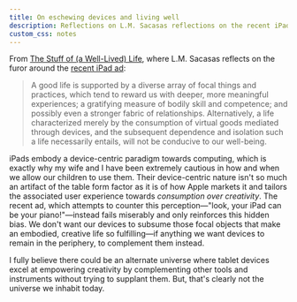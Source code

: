 ```yaml
---
title: On eschewing devices and living well
description: Reflections on L.M. Sacasas reflections on the recent iPad ad
custom_css: notes
---
```


From [The Stuff of (a Well-Lived) Life](https://theconvivialsociety.substack.com/p/the-stuff-of-a-well-lived-life), where L.M. Sacasas reflects on the furor around the [recent iPad ad](https://www.theverge.com/2024/5/9/24152987/apple-crush-ad-piano-ipad):

> A good life is supported by a diverse array of focal things and practices, which tend to reward us with deeper, more meaningful experiences; a gratifying measure of bodily skill and competence; and possibly even a stronger fabric of relationships. Alternatively, a life characterized merely by the consumption of virtual goods mediated through devices, and the subsequent dependence and isolation such a life necessarily entails, will not be conducive to our well-being.

iPads embody a device-centric paradigm towards computing, which is exactly why my wife and I have been extremely cautious in how and when we allow our children to use them. Their device-centric nature isn't so much an artifact of the table form factor as it is of how Apple markets it and tailors the associated user experience towards *consumption over creativity*. The recent ad, which attempts to counter this perception—"look, your iPad can be your piano!"—instead fails miserably and only reinforces this hidden bias. We don't want our devices to subsume those focal objects that make an embodied, creative life so fulfilling—if anything we want devices to remain in the periphery, to complement them instead.

I fully believe there could be an alternate universe where tablet devices excel at empowering creativity by complementing other tools and instruments without trying to supplant them. But, that's clearly not the universe we inhabit today.
